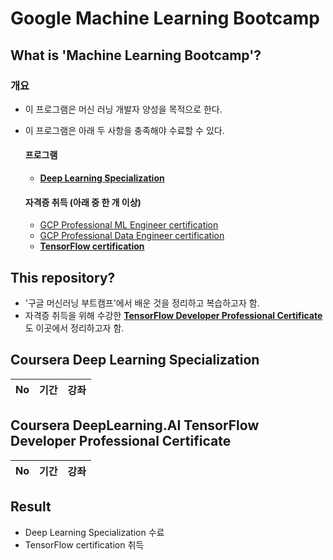 # Google Machine Learning Bootcamp

## What is 'Machine Learning Bootcamp'?

### 개요
- 이 프로그램은 머신 러닝 개발자 양성을 목적으로 한다.
- 이 프로그램은 아래 두 사항을 충족해야 수료할 수 있다.

  #### 프로그램

    - [**Deep Learning Specialization**](https://www.coursera.org/specializations/deep-learning)

  #### 자격증 취득 (아래 중 한 개 이상)
    - [GCP Professional ML Engineer certification](https://cloud.google.com/certification/machine-learning-engineer)
    - [GCP Professional Data Engineer certification](https://cloud.google.com/certification/data-engineer)
    - [**TensorFlow certification**](https://www.tensorflow.org/certificate)

## This repository?
- '구글 머신러닝 부트캠프'에서 배운 것을 정리하고 복습하고자 함.
- 자격증 취득을 위해 수강한 [**TensorFlow Developer Professional Certificate**](https://www.coursera.org/professional-certificates/tensorflow-in-practice)도 이곳에서 정리하고자 함.

## Coursera Deep Learning Specialization
|No|기간|강좌|
|---|---|---|

## Coursera DeepLearning.AI TensorFlow Developer Professional Certificate
|No|기간|강좌|
|---|---|---|

## Result
- Deep Learning Specialization 수료
- TensorFlow certification 취득
